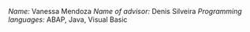 *Name:* Vanessa Mendoza
*Name of advisor:* Denis Silveira
*Programming languages:* ABAP, Java, Visual Basic
